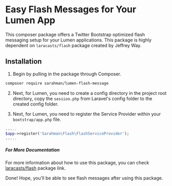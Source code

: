 # Easy Flash Messages for Your Lumen App #

This composer package offers a Twitter Bootstrap optimized flash messaging setup for your Lumen applications.
This package is highly dependent on `laracasts/flash` package created by Jeffrey Way.

## Installation ##

1. Begin by pulling in the package through Composer.

```bash
composer require sarahman/lumen-flash-message
```

2. Next, for Lumen, you need to create a config directory in the project root directory, copy the `session.php` from Laravel's config folder to the created config folder.

3. Next, for Lumen, you need to register the Service Provider within your `bootstrap/app.php` file.

```php
.....
$app->register('Sarahman\Flash\FlashServiceProvider');
.....
```


##### For More Documentation #####

For more information about how to use this package, you can check
[laracasts/flash](https://github.com/laracasts/flash) package link.

Done! Hope, you'll be able to see flash messages after using this package.
